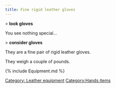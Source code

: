 ```yaml
---
title: Fine rigid leather gloves
---
```


\> **look gloves**

You see nothing special...

\> **consider gloves**

They are a fine pair of rigid leather gloves.

They weigh a couple of pounds.

{% include Equipment.md %}

[Category: Leather equipment](Category:_Leather_equipment "wikilink")
[Category:Hands items](Category:Hands_items "wikilink")